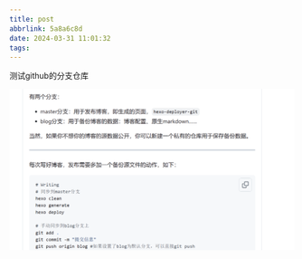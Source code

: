 ```yaml
---
title: post
abbrlink: 5a8a6c8d
date: 2024-03-31 11:01:32
tags:
---
```


测试github的分支仓库

![image-20240331102819840](./hello-img/image-20240331102819840.png)

